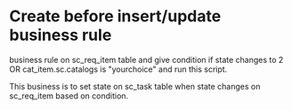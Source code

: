 # Create before insert/update business rule
business rule on sc_req_item table and give condition if state changes to 2 OR cat_item.sc.catalogs is "yourchoice"  and run this script.

This business is to set state on sc_task table when state changes on sc_req_item based on condition. 
